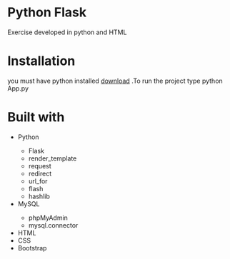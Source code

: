 <h1>Python Flask</h1>
<p>Exercise developed in python and HTML</p>
<h1>Installation</h1>
<p>you must have python installed <a href="https://www.python.org/downloads/">download</a>
 .To run the project type python App.py
</p>
<h1>Built with</h1>
<ul>
  <li>Python</li>
  <ul>
    <li>Flask</li>
    <li>render_template</li>
    <li>request</li>
    <li>redirect</li>
    <li>url_for</li>
    <li>flash</li>
    <li>hashlib</li>
  </ul>
  <li>MySQL</li>
  <ul>
    <li>phpMyAdmin</li>
    <li>mysql.connector</li>
  </ul>
  <li>HTML</li>
  <li>CSS</li>
  <li>Bootstrap</li>
</ul>
